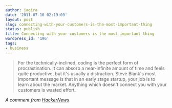```yaml
---
author: jagira
date: '2011-07-10 02:19:09'
layout: post
slug: connecting-with-your-customers-is-the-most-important-thing
status: publish
title: Connecting with your customers is the most important thing
wordpress_id: '196'
tags:
- business
---
```


>For the technically-inclined, coding is the perfect form of procrastination. It can absorb a near-infinite amount of time and feels quite productive, but it's usually a distraction. Steve Blank's most important message is that in an early stage startup, your job is to learn about the market. Anything which doesn't connect you with your customers is wasted effort.

*A comment from [HackerNews](http://news.ycombinator.com/item?id=2746179)*


